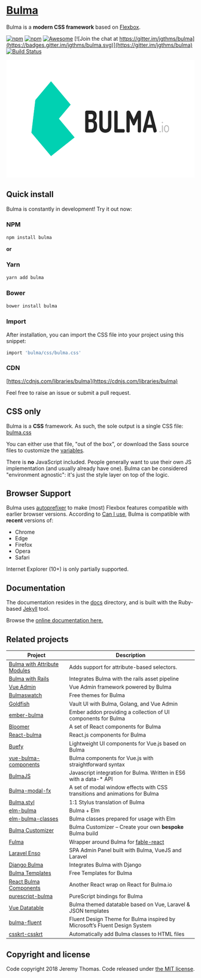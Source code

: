 # [Bulma](https://bulma.io)

Bulma is a **modern CSS framework** based on
[Flexbox](https://developer.mozilla.org/en-US/docs/Web/CSS/CSS_Flexible_Box_Layout/Using_CSS_flexible_boxes).

[![npm](https://img.shields.io/npm/v/bulma.svg)][npm-link]
[![npm](https://img.shields.io/npm/dm/bulma.svg)][npm-link]
[![Awesome][awesome-badge]][awesome-link]
[![Join the chat at https://gitter.im/jgthms/bulma](https://badges.gitter.im/jgthms/bulma.svg)](https://gitter.im/jgthms/bulma)
[![Build Status](https://travis-ci.org/jgthms/bulma.svg?branch=master)](https://travis-ci.org/jgthms/bulma)

<a href="https://bulma.io"><img src="https://raw.githubusercontent.com/jgthms/bulma/master/docs/images/bulma-banner.png" alt="Bulma: a Flexbox CSS framework" style="max-width:100%;" width="600" height="315"></a>

## Quick install

Bulma is constantly in development! Try it out now:

### NPM

```sh
npm install bulma
```

**or**

### Yarn

```sh
yarn add bulma
```

### Bower

```sh
bower install bulma
```

### Import

After installation, you can import the CSS file into your project using this
snippet:

```sh
import 'bulma/css/bulma.css'
```

### CDN

[https://cdnjs.com/libraries/bulma](https://cdnjs.com/libraries/bulma)

Feel free to raise an issue or submit a pull request.

## CSS only

Bulma is a **CSS** framework. As such, the sole output is a single CSS file:
[bulma.css](https://github.com/jgthms/bulma/blob/master/css/bulma.css)

You can either use that file, "out of the box", or download the Sass source
files to customize the
[variables](https://bulma.io/documentation/overview/variables/).

There is **no** JavaScript included. People generally want to use their own JS
implementation (and usually already have one). Bulma can be considered
"environment agnostic": it's just the style layer on top of the logic.

## Browser Support

Bulma uses [autoprefixer](https://github.com/postcss/autoprefixer) to make
(most) Flexbox features compatible with earlier browser versions. According to
[Can I use](https://caniuse.com/#feat=flexbox), Bulma is compatible with
**recent** versions of:

- Chrome
- Edge
- Firefox
- Opera
- Safari

Internet Explorer (10+) is only partially supported.

## Documentation

The documentation resides in the [docs](docs) directory, and is built with the
Ruby-based [Jekyll](https://jekyllrb.com/) tool.

Browse the
[online documentation here.](https://bulma.io/documentation/overview/start/)

## Related projects

| Project                                                                            | Description                                                                           |
| ---------------------------------------------------------------------------------- | ------------------------------------------------------------------------------------- |
| [Bulma with Attribute Modules](https://github.com/j5bot/bulma-attribute-selectors) | Adds support for attribute-based selectors.                                           |
| [Bulma with Rails](https://github.com/joshuajansen/bulma-rails)                    | Integrates Bulma with the rails asset pipeline                                        |
| [Vue Admin](https://github.com/vue-bulma/vue-admin)                                | Vue Admin framework powered by Bulma                                                  |
| [Bulmaswatch](https://github.com/jenil/bulmaswatch)                                | Free themes for Bulma                                                                 |
| [Goldfish](https://github.com/Caiyeon/goldfish)                                    | Vault UI with Bulma, Golang, and Vue Admin                                            |
| [ember-bulma](https://github.com/open-tux/ember-bulma)                             | Ember addon providing a collection of UI components for Bulma                         |
| [Bloomer](https://bloomer.js.org)                                                  | A set of React components for Bulma                                                   |
| [React-bulma](https://github.com/kulakowka/react-bulma)                            | React.js components for Bulma                                                         |
| [Buefy](https://buefy.github.io)                                                   | Lightweight UI components for Vue.js based on Bulma                                   |
| [vue-bulma-components](https://github.com/vouill/vue-bulma-components)             | Bulma components for Vue.js with straightforward syntax                               |
| [BulmaJS](https://github.com/VizuaaLOG/BulmaJS)                                    | Javascript integration for Bulma. Written in ES6 with a data-\* API                   |
| [Bulma-modal-fx](https://github.com/postare/bulma-modal-fx)                        | A set of modal window effects with CSS transitions and animations for Bulma           |
| [Bulma.styl](https://github.com/log1x/bulma.styl)                                  | 1:1 Stylus translation of Bulma                                                       |
| [elm-bulma](https://github.com/surprisetalk/elm-bulma)                             | Bulma + Elm                                                                           |
| [elm-bulma-classes](https://github.com/ahstro/elm-bulma-classes)                   | Bulma classes prepared for usage with Elm                                             |
| [Bulma Customizer](https://bulma-customizer.bstash.io/)                            | Bulma Customizer &#8211; Create your own **bespoke** Bulma build                      |
| [Fulma](https://mangelmaxime.github.io/Fulma/)                                     | Wrapper around Bulma for [fable-react](https://github.com/fable-compiler/fable-react) |
| [Laravel Enso](https://github.com/laravel-enso/enso)                               | SPA Admin Panel built with Bulma, VueJS and Laravel                                   |
| [Django Bulma](https://github.com/timonweb/django-bulma)                           | Integrates Bulma with Django                                                          |
| [Bulma Templates](https://github.com/dansup/bulma-templates)                       | Free Templates for Bulma                                                              |
| [React Bulma Components](https://github.com/couds/react-bulma-components)          | Another React wrap on React for Bulma.io                                              |
| [purescript-bulma](https://github.com/sectore/purescript-bulma)                    | PureScript bindings for Bulma                                                         |
| [Vue Datatable](https://github.com/laravel-enso/vuedatatable)                      | Bulma themed datatable based on Vue, Laravel & JSON templates                         |
| [bulma-fluent](https://mubaidr.github.io/bulma-fluent/)                            | Fluent Design Theme for Bulma inspired by Microsoft’s Fluent Design System            |
| [csskrt-csskrt](https://github.com/4d11/csskrt-csskrt)                             | Automatically add Bulma classes to HTML files                                         |

## Copyright and license

Code copyright 2018 Jeremy Thomas. Code released under
[the MIT license](https://github.com/jgthms/bulma/blob/master/LICENSE).

[npm-link]: https://www.npmjs.com/package/bulma
[awesome-link]: https://github.com/awesome-css-group/awesome-css
[awesome-badge]:
  https://cdn.rawgit.com/sindresorhus/awesome/d7305f38d29fed78fa85652e3a63e154dd8e8829/media/badge.svg
